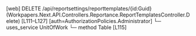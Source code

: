 [web] DELETE /api/reportsettings/reporttemplates/{id:Guid}  (Workpapers.Next.API.Controllers.Reportance.ReportTemplatesController.Delete)  [L111–L127] [auth=AuthorizationPolicies.Administrator]
  └─ uses_service UnitOfWork
    └─ method Table [L115]

